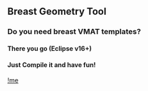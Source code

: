 ## Breast Geometry Tool

### Do you need breast VMAT templates? 

#### There you go  (Eclipse v16+)

#### Just Compile it and have fun! 

[!me](https://github.com/joecastelo/BreastGeometryTool/blob/1bb36a0b19a4de652a949f3441b6a46ed57e51b6/BREASGEOMETRYTOOL.gif)
